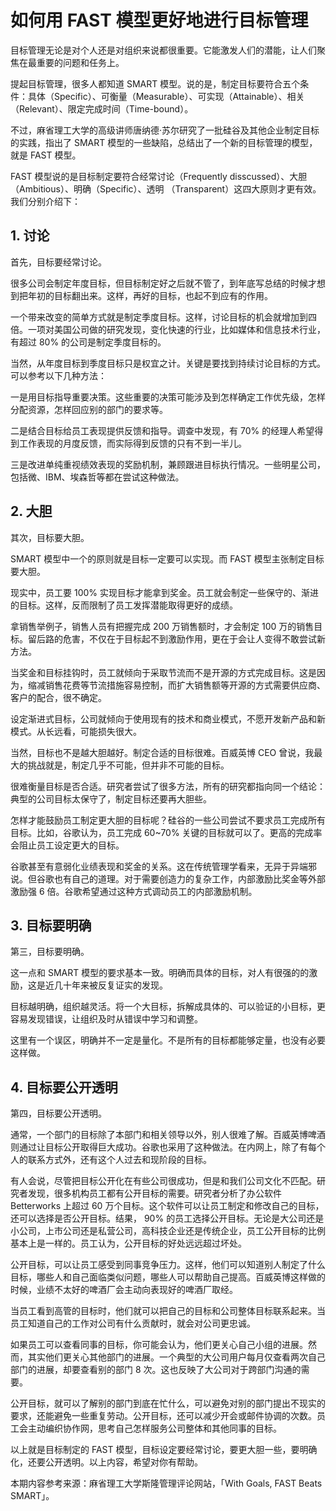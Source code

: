 # 如何用 FAST 模型更好地进行目标管理

目标管理无论是对个人还是对组织来说都很重要。它能激发人们的潜能，让人们聚焦在最重要的问题和任务上。

提起目标管理，很多人都知道 SMART 模型。说的是，制定目标要符合五个条件：具体（Specific）、可衡量（Measurable）、可实现（Attainable）、相关（Relevant）、限定完成时间（Time-bound）。

不过，麻省理工大学的高级讲师唐纳德·苏尔研究了一批硅谷及其他企业制定目标的实践，指出了 SMART 模型的一些缺陷，总结出了一个新的目标管理的模型，就是 FAST 模型。

FAST 模型说的是目标制定要符合经常讨论（Frequently disscussed）、大胆（Ambitious）、明确（Specific）、透明 （Transparent）这四大原则才更有效。我们分别介绍下：

## 1. 讨论
首先，目标要经常讨论。

很多公司会制定年度目标，但目标制定好之后就不管了，到年底写总结的时候才想到把年初的目标翻出来。这样，再好的目标，也起不到应有的作用。

一个带来改变的简单方式就是制定季度目标。这样，讨论目标的机会就增加到四倍。一项对美国公司做的研究发现，变化快速的行业，比如媒体和信息技术行业，有超过 80% 的公司是制定季度目标的。

当然，从年度目标到季度目标只是权宜之计。关键是要找到持续讨论目标的方式。可以参考以下几种方法：

一是用目标指导重要决策。这些重要的决策可能涉及到怎样确定工作优先级，怎样分配资源，怎样回应别的部门的要求等。

二是结合目标给员工表现提供反馈和指导。调查中发现，有 70% 的经理人希望得到工作表现的月度反馈，而实际得到反馈的只有不到一半儿。

三是改进单纯重视绩效表现的奖励机制，兼顾跟进目标执行情况。一些明星公司，包括微、IBM、埃森哲等都在尝试这种做法。

## 2. 大胆
其次，目标要大胆。

SMART 模型中一个的原则就是目标一定要可以实现。而 FAST 模型主张制定目标要大胆。

现实中，员工要 100% 实现目标才能拿到奖金。员工就会制定一些保守的、渐进的目标。这样，反而限制了员工发挥潜能取得更好的成绩。

拿销售举例子，销售人员有把握完成 200 万销售额时，才会制定 100 万的销售目标。留后路的危害，不仅在于目标起不到激励作用，更在于会让人变得不敢尝试新方法。

当奖金和目标挂钩时，员工就倾向于采取节流而不是开源的方式完成目标。这是因为，缩减销售花费等节流措施容易控制，而扩大销售额等开源的方式需要供应商、客户的配合，很不确定。

设定渐进式目标，公司就倾向于使用现有的技术和商业模式，不愿开发新产品和新模式。从长远看，可能损失很大。

当然，目标也不是越大胆越好。制定合适的目标很难。百威英博 CEO 曾说，我最大的挑战就是，制定几乎不可能，但并非不可能的目标。

很难衡量目标是否合适。研究者尝试了很多方法，所有的研究都指向同一个结论：典型的公司目标太保守了，制定目标还要再大胆些。

怎样才能鼓励员工制定更大胆的目标呢？硅谷的一些公司尝试不要求员工完成所有目标。比如，谷歌认为，员工完成 60~70% 关键的目标就可以了。更高的完成率会阻止员工设定更大的目标。

谷歌甚至有意弱化业绩表现和奖金的关系。这在传统管理学看来，无异于异端邪说。但谷歌也有自己的道理。对于需要创造力的复杂工作，内部激励比奖金等外部激励强 6 倍。谷歌希望通过这种方式调动员工的内部激励机制。

## 3. 目标要明确
第三，目标要明确。

这一点和 SMART 模型的要求基本一致。明确而具体的目标，对人有很强的的激励，这是近几十年来被反复证实的发现。

目标越明确，组织越灵活。将一个大目标，拆解成具体的、可以验证的小目标，更容易发现错误，让组织及时从错误中学习和调整。

这里有一个误区，明确并不一定是量化。不是所有的目标都能够定量，也没有必要这样做。

## 4. 目标要公开透明
第四，目标要公开透明。

通常，一个部门的目标除了本部门和相关领导以外，别人很难了解。百威英博啤酒则通过让目标公开取得巨大成功。谷歌也采用了这种做法。在内网上，除了有每个人的联系方式外，还有这个人过去和现阶段的目标。

有人会说，尽管把目标公开化在有些公司很成功，但是和我们公司文化不匹配。研究者发现，很多机构员工都有公开目标的需要。研究者分析了办公软件 Betterworks 上超过 60 万个目标。这个软件可以让员工制定和修改自己的目标，还可以选择是否公开目标。结果， 90% 的员工选择公开目标。无论是大公司还是小公司，上市公司还是私营公司，高科技企业还是传统企业，员工公开目标的比例基本上是一样的。员工认为，公开目标的好处远远超过坏处。

公开目标，可以让员工感受到同事竞争压力。这样，他们可以知道别人制定了什么目标，哪些人和自己面临类似问题，哪些人可以帮助自己提高。百威英博这样做的时候，业绩不太好的啤酒厂会主动向表现好的啤酒厂取经。

当员工看到高管的目标时，他们就可以把自己的目标和公司整体目标联系起来。当员工知道自己的工作对公司有什么贡献时，就会对公司更忠诚。

如果员工可以查看同事的目标，你可能会认为，他们更关心自己小组的进展。然而，其实他们更关心其他部门的进展。一个典型的大公司用户每月仅查看两次自己部门的进展，却要查看别的部门 8 次。这也反映了大公司对于跨部门沟通的需要。

公开目标，就可以了解别的部门到底在忙什么，可以避免对别的部门提出不现实的要求，还能避免一些重复劳动。公开目标，还可以减少开会或邮件协调的次数。员工会主动编织协作网，思考自己怎样服务公司整体和其他同事的目标。

以上就是目标制定的 FAST 模型，目标设定要经常讨论，要更大胆一些，要明确化，还要公开透明。以上内容，希望对你有帮助。

本期内容参考来源：麻省理工大学斯隆管理评论网站，「With Goals, FAST Beats SMART」。

